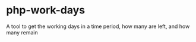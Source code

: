 # php-work-days
A tool to get the working days in a time period, how many are left, and how many remain
